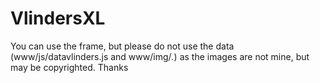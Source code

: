 # VlindersXL

You can use the frame,
but please do not use the data
(www/js/datavlinders.js and www/img/*.*)
as the images are not mine, but may be copyrighted.
Thanks

